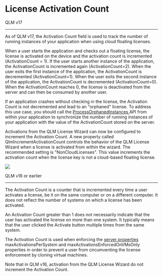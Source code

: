 # License Activation Count

QLM v17

***

As of QLM v17, the Activation Count field is used to track the number of running instances of your application when using cloud floating licenses.&#x20;

When a user starts the application and checks out a floating license, the license is activated on the device and the activation count is incremented (ActivationCount = 1). If the user starts another instance of the application, the ActivationCount is incremented again (ActivationCount=2). When the user exits the first instance of the application, the ActivationCount is decremented (ActivationCount=1). When the user exits the second instance of the application, the ActivationCount is decremented (ActivationCount=0). When the ActivationCount reaches 0, the license is deactivated from the server and can then be consumed by another user.

If an application crashes without checking in the license, the Activation Count is not decremented and lead to an "orphaned" license. To address this use case, you should call the [ProcessOrphanedInstances ](../api-reference/iqlmcloudfloatinglicensehelper/methods/processorphanedinstances.md)API from within your application to synchronize the number of running instances of your application with the value of the ActivationCount stored on the server.

Activations from the QLM License Wizard can now be configured to increment the Activation Count. A new property called QlmIncrementActivationCount controls the behavior of the QLM License Wizard when a license is activated from within the wizard. The recommended setting is "NonCloudLicenses". This value increments the activation count when the license key is not a cloud-based floating license.

![](https://support.soraco.co/hc/article\_attachments/14226671835284)

QLM v16 or earlier

***

The Activation Count is a counter that is incremented every time a user activates a license, be it on the same computer or on a different computer. It does not reflect the number of systems on which a license has been activated.

An Activation Count greater than 1 does not necessarily indicate that the user has activated the license on more than one system. It typically means that the user clicked the Activate button multiple times from the same system.

The Activation Count is used when enforcing the [server properties](../qlm-license-server/server-properties.md) maxActivationsPerSystem and maxActivationsEnforcedOnVMsOnly properties in order to prevent a user from circumventing the license enforcement by cloning virtual machines.

Note that in QLM v16, activation from the QLM License Wizard do not increment the Activation Count.
